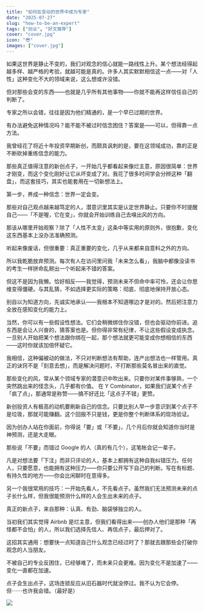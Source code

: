 ```yaml
---
title: "如何在变动的世界中成为专家"
date: "2025-07-27"
slug: "how-to-be-an-expert"
tags: ["创业", "好文推荐"]
cover: "cover.jpg"
icon: "😎"
images: ["cover.jpg"]
---
```

如果这世界是静止不变的，我们对观念的信心就能一路线性上升。某个想法经得起越多样、越严格的考验，就越可能是真的。许多人其实默默相信这一点——对「人性」这种变化不大的领域来说，这么想或许没错。



但对那些会变的东西——也就是几乎所有其他事物——你就不能再这样信任自己的判断了。



专家之所以会错，往往是因为他们精通的，是一个早已过期的世界。



有办法避免这种情况吗？能不能不被过时信念困住？答案是——可以，但得靠一点方法。



我曾经花了将近十年投资早期新创，而颇具讽刺的是，要在这领域成功，靠的正是不断砍掉重练信念的能力。



那些真正值得注意的新创点子，一开始几乎都看起来像烂主意，原因很简单：世界才刚变，而这个变化刚好让它从坏变成了对。我花了很多时间学会分辨这种「翻盘」，而这套技巧，其实也能套用在一切新想法上。



第一步，养成一种信念：世界一定会变。



那些对自己观点越来越笃定的人，潜意识里其实是认定世界静止。只要你不时提醒自己——「不是喔，它在变」，你就会开始训练自己去嗅出风的方向。



那该从哪里开始观察？除了「人性不太变」这条中等实用的原则外，很抱歉，变化这东西基本上没办法准确预测。



听起来像废话，但很重要：真正重要的变化，几乎从来都来自意料之外的方向。



所以我乾脆放弃预测。每次有人在访问里问我「未来怎么看」，我脑中都像没读书的考生一样拼命乱掰出一个听起来不错的答案。



但这不是因为我懒。恰好相反——我觉得，预测未来不但命中率可怜，还会让你思维变得僵硬。与其乱猜，不如选择更实际的策略：彻底、彻底地保持开放心态。



别自以为知道方向，先诚实地承认——我根本不知道哪边才是对的。然后把注意力全放在感知变化的能力上。



当然，你可以有一些假设性想法。它们会稍微绑住你没错，但也会驱动你前进。追东西是会让人兴奋的，猜答案也是。但你得非常有纪律，不让这些假设变成执念。
一旦别人开始把某个想法跟你绑在一起，那个想法就更可能变成你想相信的东西——这时你就该加倍怀疑它。



我相信，这种偏被动的做法，不只对判断想法有帮助，连产出想法也一样管用。真正的诀窍不是「刻意去想」，而是解决问题时，不打断那些莫名冒出来的直觉。



那些变化的风，常从某个领域专家的潜意识中吹出来。只要你对某件事够熟，一个突然跳出来的怪念头，几乎都有价值。
在 Y Combinator，如果我们说某个点子「疯了点」，那通常是称赞——搞不好还比「这点子不错」更赞。



新创投资人有极高的动机要刷新自己的信念。只要比别人早一步意识到某个点子不是垃圾，那就可能赚翻。这个回报不只是钱，更是你整个判断体系的现场验证。



因为创办人站在你面前，你得说「要」或「不要」，几个月后你就会知道你当时是神预测，还是大走眼。



那些说「不要」而错过 Google 的人（真的有几个），这笔帐会记一辈子。



凡是对想法要「下注」而非只评论的人，基本上都拥有这种自我纠错压力。任何人，只要愿意，也能拥有这种压力——你只要公开写下自己的判断。写在有标题、有持久性的地方——你会比闲聊时在意得多。



另一个我很常用的技巧：一开始先看人，不先看点子。虽然我们无法预测未来的点子长什么样，但我很能预测什么样的人会生出未来的点子。



真正的新点子，来自那种：认真、有劲、脑袋够独立的人。



当初我们其实觉得 Airbnb 是烂主意，但我们看得出来——创办人他们是那种「再怪都不会怕」的人，所以我们选择先信人、再信点子，最后押对了。



这招其实通用：想要快一点知道自己什么观念已经过时了？那就去跟那些会打破你观念的人当朋友。



不被自己的专业反困住，已经够难了，而未来只会更难。因为变化不是加速了——变化一直都在加速。



点子会生出点子，这场连锁反应从旧石器时代就没停过。我不认为它会停。
但⋯⋯也许我会错。（最好是）




![](https://prod-files-secure.s3.us-west-2.amazonaws.com/112d0858-5090-4d34-a606-b75eb8d65fd2/46476355-9cf3-4e99-9b7a-3531bc426380/1000202064.png?X-Amz-Algorithm=AWS4-HMAC-SHA256&X-Amz-Content-Sha256=UNSIGNED-PAYLOAD&X-Amz-Credential=ASIAZI2LB466RQQYKFRW%2F20250928%2Fus-west-2%2Fs3%2Faws4_request&X-Amz-Date=20250928T091140Z&X-Amz-Expires=3600&X-Amz-Security-Token=IQoJb3JpZ2luX2VjEC8aCXVzLXdlc3QtMiJIMEYCIQCeUg39tANCJYPPUtKbb6%2B5OT4hGJJI0FAYgFZBnWIZCAIhAMwuQXObSUOGT91vpivX71OeBPFUhG9Gx%2FYx%2BvmcZ1CZKogECLj%2F%2F%2F%2F%2F%2F%2F%2F%2F%2FwEQABoMNjM3NDIzMTgzODA1IgwkPUZCGOPixswXMcsq3AM7hZ%2FwFBbcrWO36U7XoLeMQPzY0AHSSHo7XBmDGihxO%2F94tipR7l4mIzhTdPu7J3tYJdHMpG%2FEeaHxJdkU%2F2G3DyAW%2B5w7%2Fd3BjIgGbb8lpQeQKXJAsfbqPR4L3Igt5rrQswjUE83lOIB04D%2BkiK01WiZO2PYUs57ZG8COD0%2FGD3Gse%2BEy%2F6Nz9MIfm81mWlE6mXLxLV%2FSstB6FdxbwA89vslGJKe%2FvwTApZdGocRumdJW47hRjEMBG00555BMFmMQWFv0ADuG%2FLfhSXg0pgcuNuv4Qw5rkgvubrlQCqAnFWz%2BRqQHz2dhh%2FqplVNzauyfEQGEDE%2Bgd0ANzbFaLGT4vKYK5Hnn6yCbuc%2FYV7FLLlToI%2BjWFjjoyzmXr5JMcub3BcWlq7tktp9mSwEPzOnFqP9sFk6bDcoEvU8FLJ%2BCJAI8xA9IedelY1yEkri1Ahlq0kLMxibW9RWlxogBIVDxE85THR1mY902mxCrh81h8gVnh8EgCpAFTX9OkJV3lGALjg3E094e7SIS3Trjud0C2czlsrIlJG6Nhma4SyFVSD1psECVd3dXdQKOMVXdwSlc%2FSGJevb%2F%2F98RAbyvEFpgNKJeUuAAgLrK2XZRrhvap9w0sbctgeSxX9ZpMjDOuOPGBjqkAUymkCcBhZwEsVdUMWQ8E1V04PAaHzLENtuVNoWHTf5gnjXdkKv%2BSTzNNLGsjR5%2BKY7rNK9uktaQyhcolibJ%2BULvEOtAVTTaE%2BDRXPlkfre61iISR6%2FqSMitCx%2Bcpu0hgos1T0QVZi%2Foy71uRxAIqp%2BLgYzH2tK5FuW9ojnbUkjPORm7uFiRviVA8L7MIlLwAUInDR7Qrf24jbP2I%2BsVVwYFHvwi&X-Amz-Signature=35f19081f08abd36081943b8f918ad94ba7fc0118fc3c0a8f945255cb6a51f5e&X-Amz-SignedHeaders=host&x-amz-checksum-mode=ENABLED&x-id=GetObject)


